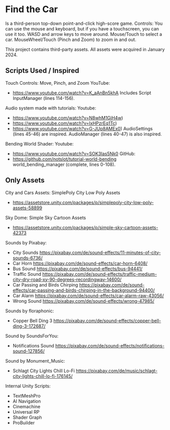 # Find the Car

Is a third-person top-down point-and-click high-score game.
Controls: You can use the mouse and keyboard, but if you have a touchscreen, you can use it too.
WASD and arrow keys to move around.
Mouse/Touch to select a car.
MouseWheel/Touch (Pinch and Zoom) to zoom in and out.

This project contains third-party assets.
All assets were acquired in January 2024.

## Scripts Used / Inspired
Touch Controls: Move, Pinch, and Zoom
YouTube:
- https://www.youtube.com/watch?v=K_aAnBn5khA
Includes Script InputManager (lines 114-156).

Audio system made with tutorials:
Youtube:
- https://www.youtube.com/watch?v=N8whM1GjH4w)
- https://www.youtube.com/watch?v=IxHPzrEq1Tc)
- https://www.youtube.com/watch?v=G-JUp8AMEx0)
AudioSettings (lines 45-46) are inspired.
AudioManager (lines 40-47) is also inspired.

Bending World Shader:
Youtube:
- https://www.youtube.com/watch?v=SOK3Ias5Nk0
GitHub:
- https://github.com/notslot/tutorial-world-bending
world_bending_manager (complete, lines 0-108).

## Only Assets
City and Cars Assets:
SimplePoly City Low Poly Assets
- https://assetstore.unity.com/packages/p/simplepoly-city-low-poly-assets-58899

Sky Dome:
Simple Sky Cartoon Assets
- https://assetstore.unity.com/packages/p/simple-sky-cartoon-assets-42373

Sounds by Pixabay:
- City Sounds https://pixabay.com/de/sound-effects/11-minutes-of-city-sounds-6736/
- Car Horn https://pixabay.com/de/sound-effects/car-horn-6408/
- Bus Sound https://pixabay.com/de/sound-effects/bus-94441/
- Traffic Sound https://pixabay.com/de/sound-effects/traffic-medium-city-dry-road-xy-90-degrees-recordingwav-14600/
- Car Passing and Birds Chirping https://pixabay.com/de/sound-effects/car-passing-and-birds-chirping-in-the-background-94400/
- Car Alarm https://pixabay.com/de/sound-effects/car-alarm-raw-43056/
- Wrong Sound https://pixabay.com/de/sound-effects/wrong-47985/

Sounds by floraphonic:
- Copper Bell Ding 3 https://pixabay.com/de/sound-effects/copper-bell-ding-3-172687/

Sound by SoundsForYou:
- Notifications Sound https://pixabay.com/de/sound-effects/notifications-sound-127856/

Sound by Monument_Music:
- Schlagt City Lights Chill Lo-Fi https://pixabay.com/de/music/schlagt-city-lights-chill-lo-fi-176145/

Internal Unity Scripts:
- TextMeshPro
- AI Navigation
- Cinemachine
- Universal RP
- Shader Graph
- ProBuilder
